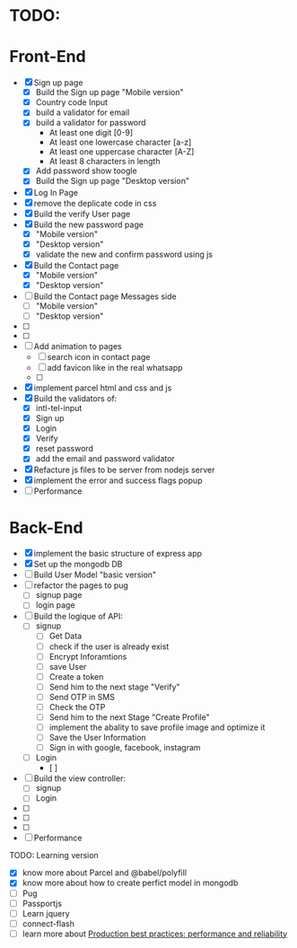 # TODO:

# Front-End

- [x] Sign up page
  - [x] Build the Sign up page "Mobile version"
  - [x] Country code Input
  - [x] build a validator for email
  - [x] build a validator for password
    - At least one digit [0-9]
    - At least one lowercase character [a-z]
    - At least one uppercase character [A-Z]
    - At least 8 characters in length
  - [x] Add password show toogle
  - [x] Build the Sign up page "Desktop version"
- [x] Log In Page
- [x] remove the deplicate code in css
- [x] Build the verify User page
- [x] Build the new password page
  - [x] "Mobile version"
  - [x] "Desktop version"
  - [x] validate the new and confirm password using js
- [x] Build the Contact page
  - [x] "Mobile version"
  - [x] "Desktop version"
- [ ] Build the Contact page Messages side
  - [ ] "Mobile version"
  - [ ] "Desktop version"
- [ ]
- [ ]
- [ ] Add animation to pages
  - [ ] search icon in contact page
  - [ ] add favicon like in the real whatsapp
  - [ ]
- [x] implement parcel html and css and js
- [x] Build the validators of:
  - [x] intl-tel-input
  - [x] Sign up
  - [x] Login
  - [x] Verify
  - [x] reset password
  - [x] add the email and password validator
- [x] Refacture js files to be server from nodejs server
- [x] implement the error and success flags popup
- [ ] Performance

# Back-End

- [x] implement the basic structure of express app
- [x] Set up the mongodb DB
- [ ] Build User Model "basic version"
- [ ] refactor the pages to pug
  - [ ] signup page
  - [ ] login page
- [ ] Build the logique of API:
  - [ ] signup
    - [ ] Get Data
    - [ ] check if the user is already exist
    - [ ] Encrypt Inforamtions
    - [ ] save User
    - [ ] Create a token
    - [ ] Send him to the next stage "Verify"
    - [ ] Send OTP in SMS
    - [ ] Check the OTP
    - [ ] Send him to the next Stage "Create Profile"
    - [ ] implement the abality to save profile image and optimize it
    - [ ] Save the User Information
    - [ ] Sign in with google, facebook, instagram
  - [ ] Login
    - [ ]
- [ ] Build the view controller:
  - [ ] signup
  - [ ] Login
- [ ]
- [ ]
- [ ]
- [ ] Performance

TODO: Learning version

- [x] know more about Parcel and @babel/polyfill
- [x] know more about how to create perfict model in mongodb
- [ ] Pug
- [ ] Passportjs
- [ ] Learn jquery
- [ ] connect-flash
- [ ] learn more about [Production best practices: performance and reliability]("https://expressjs.com/th/advanced/best-practice-performance.html")
